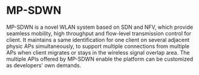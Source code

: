 # MP-SDWN
MP-SDWN is a novel WLAN system based on SDN and NFV, which provide seamless mobility, high throughput and flow-level transmission control for client. It maintains a same identification for one client on several adjacent physic APs simultaneously, to support multiple connections from multiple APs when client migrates or stays in the wireless signal overlap area. The multiple APIs offered by MP-SDWN enable the platform can be customized as developers' own demands.
